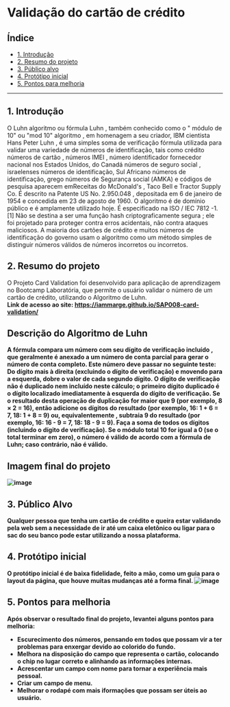 # Validação do cartão de crédito

## Índice

* [1. Introdução](#1-Introdução)
* [2. Resumo do projeto](#2-resumo-do-projeto)
* [3. Público alvo](#4-público-alvo)
* [4. Protótipo inicial](#3-protótipo-inicial)
* [5. Pontos para melhoria](#3-pontos-para-melhoria)


***

## 1. Introdução

O Luhn algoritmo ou fórmula Luhn , também conhecido como o " módulo de 10" ou "mod 10" algoritmo , em homenagem a seu criador, IBM cientista Hans Peter Luhn , é uma simples soma de verificação fórmula utilizada para validar uma variedade de números de identificação, tais como crédito números de cartão , números IMEI , número identificador fornecedor nacional nos Estados Unidos, do Canadá números de seguro social , israelenses números de identificação, Sul Africano números de identificação, grego números de Segurança social (ΑΜΚΑ) e códigos de pesquisa aparecem emReceitas do McDonald's , Taco Bell e Tractor Supply Co. É descrito na Patente US No. 2.950.048 , depositada em 6 de janeiro de 1954 e concedida em 23 de agosto de 1960.
O algoritmo é de domínio público e é amplamente utilizado hoje. É especificado na ISO / IEC 7812 -1. [1] Não se destina a ser uma função hash criptograficamente segura ; ele foi projetado para proteger contra erros acidentais, não contra ataques maliciosos. A maioria dos cartões de crédito e muitos números de identificação do governo usam o algoritmo como um método simples de distinguir números válidos de números incorretos ou incorretos.

## 2. Resumo do projeto

O Projeto Card Validation foi desenvolvido para aplicação de aprendizagem no Bootcamp Laboratória, que permite o usuário validar o número de um cartão de crédito, utilizando o Algoritmo de Luhn.
<br>
<b>Link de acesso ao site: https://iammarge.github.io/SAP008-card-validation/<b>

## Descrição do Algoritmo de Luhn

A fórmula compara um número com seu dígito de verificação incluído , que geralmente é anexado a um número de conta parcial para gerar o número de conta completo. Este número deve passar no seguinte teste:
Do dígito mais à direita (excluindo o dígito de verificação) e movendo para a esquerda, dobre o valor de cada segundo dígito. O dígito de verificação não é duplicado nem incluído neste cálculo; o primeiro dígito duplicado é o dígito localizado imediatamente à esquerda do dígito de verificação. Se o resultado desta operação de duplicação for maior que 9 (por exemplo, 8 × 2 = 16), então adicione os dígitos do resultado (por exemplo, 16: 1 + 6 = 7, 18: 1 + 8 = 9) ou, equivalentemente , subtraia 9 do resultado (por exemplo, 16: 16 - 9 = 7, 18: 18 - 9 = 9).
Faça a soma de todos os dígitos (incluindo o dígito de verificação).
Se o módulo total 10 for igual a 0 (se o total terminar em zero), o número é válido de acordo com a fórmula de Luhn; caso contrário, não é válido.

## Imagem final do projeto
![image](https://user-images.githubusercontent.com/72046467/182254128-84c70a59-e670-4044-a8df-259984f58c47.png)

## 3. Público Alvo

Qualquer pessoa que tenha um cartão de crédito e queira estar validando pela web sem a necessidade de ir até um caixa eletônico ou ligar para o sac do seu banco pode  estar utilizando a nossa plataforma.

## 4. Protótipo inicial

O protótipo inicial é de baixa fidelidade, feito a mão, como um guia para o layout da página, que houve muitas mudanças até a forma final.
![image](https://user-images.githubusercontent.com/72046467/182254999-441ca379-1148-45e0-915a-4376fe3c3563.png)

## 5. Pontos para melhoria

Após observar o resultado final do projeto, levantei alguns pontos para melhoria:
- Escurecimento dos números, pensando em todos que possam vir a ter problemas para enxergar devido ao colorido do fundo.
- Melhora na disposição do campo que representa o cartão, colocando o chip no lugar correto e alinhando as informações internas.
- Acrescentar um campo com nome para tornar a experiência mais pessoal.
- Criar um campo de menu.
- Melhorar o rodapé com mais iformações que possam ser úteis ao usuário.


